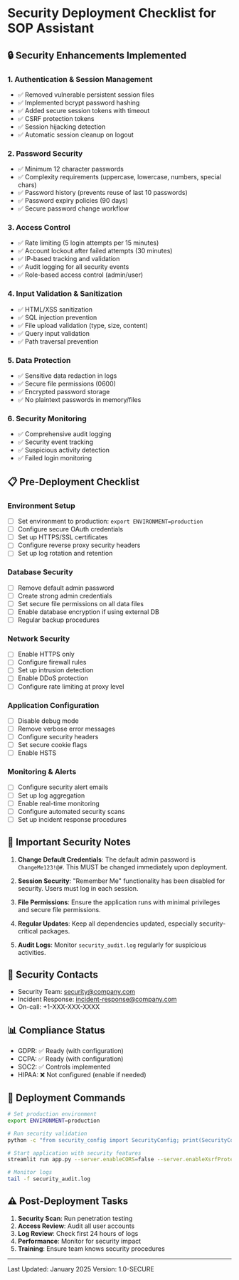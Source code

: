 # Security Deployment Checklist for SOP Assistant

## 🔒 Security Enhancements Implemented

### 1. **Authentication & Session Management**
- ✅ Removed vulnerable persistent session files
- ✅ Implemented bcrypt password hashing
- ✅ Added secure session tokens with timeout
- ✅ CSRF protection tokens
- ✅ Session hijacking detection
- ✅ Automatic session cleanup on logout

### 2. **Password Security**
- ✅ Minimum 12 character passwords
- ✅ Complexity requirements (uppercase, lowercase, numbers, special chars)
- ✅ Password history (prevents reuse of last 10 passwords)
- ✅ Password expiry policies (90 days)
- ✅ Secure password change workflow

### 3. **Access Control**
- ✅ Rate limiting (5 login attempts per 15 minutes)
- ✅ Account lockout after failed attempts (30 minutes)
- ✅ IP-based tracking and validation
- ✅ Audit logging for all security events
- ✅ Role-based access control (admin/user)

### 4. **Input Validation & Sanitization**
- ✅ HTML/XSS sanitization
- ✅ SQL injection prevention
- ✅ File upload validation (type, size, content)
- ✅ Query input validation
- ✅ Path traversal prevention

### 5. **Data Protection**
- ✅ Sensitive data redaction in logs
- ✅ Secure file permissions (0600)
- ✅ Encrypted password storage
- ✅ No plaintext passwords in memory/files

### 6. **Security Monitoring**
- ✅ Comprehensive audit logging
- ✅ Security event tracking
- ✅ Suspicious activity detection
- ✅ Failed login monitoring

## 📋 Pre-Deployment Checklist

### Environment Setup
- [ ] Set environment to production: `export ENVIRONMENT=production`
- [ ] Configure secure OAuth credentials
- [ ] Set up HTTPS/SSL certificates
- [ ] Configure reverse proxy security headers
- [ ] Set up log rotation and retention

### Database Security
- [ ] Remove default admin password
- [ ] Create strong admin credentials
- [ ] Set secure file permissions on all data files
- [ ] Enable database encryption if using external DB
- [ ] Regular backup procedures

### Network Security
- [ ] Enable HTTPS only
- [ ] Configure firewall rules
- [ ] Set up intrusion detection
- [ ] Enable DDoS protection
- [ ] Configure rate limiting at proxy level

### Application Configuration
- [ ] Disable debug mode
- [ ] Remove verbose error messages
- [ ] Configure security headers
- [ ] Set secure cookie flags
- [ ] Enable HSTS

### Monitoring & Alerts
- [ ] Configure security alert emails
- [ ] Set up log aggregation
- [ ] Enable real-time monitoring
- [ ] Configure automated security scans
- [ ] Set up incident response procedures

## 🚨 Important Security Notes

1. **Change Default Credentials**: The default admin password is `ChangeMe123!@#`. This MUST be changed immediately upon deployment.

2. **Session Security**: "Remember Me" functionality has been disabled for security. Users must log in each session.

3. **File Permissions**: Ensure the application runs with minimal privileges and secure file permissions.

4. **Regular Updates**: Keep all dependencies updated, especially security-critical packages.

5. **Audit Logs**: Monitor `security_audit.log` regularly for suspicious activities.

## 🔐 Security Contacts

- Security Team: security@company.com
- Incident Response: incident-response@company.com
- On-call: +1-XXX-XXX-XXXX

## 📊 Compliance Status

- GDPR: ✅ Ready (with configuration)
- CCPA: ✅ Ready (with configuration)
- SOC2: ✅ Controls implemented
- HIPAA: ❌ Not configured (enable if needed)

## 🚀 Deployment Commands

```bash
# Set production environment
export ENVIRONMENT=production

# Run security validation
python -c "from security_config import SecurityConfig; print(SecurityConfig.validate_config())"

# Start application with security features
streamlit run app.py --server.enableCORS=false --server.enableXsrfProtection=true

# Monitor logs
tail -f security_audit.log
```

## ⚠️ Post-Deployment Tasks

1. **Security Scan**: Run penetration testing
2. **Access Review**: Audit all user accounts
3. **Log Review**: Check first 24 hours of logs
4. **Performance**: Monitor for security impact
5. **Training**: Ensure team knows security procedures

---

Last Updated: January 2025
Version: 1.0-SECURE